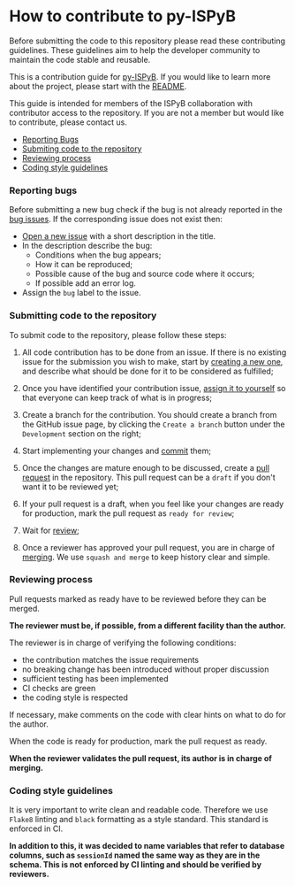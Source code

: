 # How to contribute to py-ISPyB

Before submitting the code to this repository please read these contributing guidelines. These guidelines aim to help the developer community to maintain the code stable and reusable.

This is a contribution guide for [py-ISPyB](https://github.com/ispyb/py-ispyb). If you would like to learn more about the project, please start with the [README](https://github.com/ispyb/py-ispyb/blob/master/README.md).

This guide is intended for members of the ISPyB collaboration with contributor access to the repository. If you are not a member but would like to contribute, please contact us.

-   [Reporting Bugs](#reporting-bugs)
-   [Submiting code to the repository](#submiting-code-to-the-repository)
-   [Reviewing process](#reviewing-process)
-   [Coding style guidelines](#coding-style-guidelines)

### Reporting bugs

Before submitting a new bug check if the bug is not already reported in the [bug issues](https://github.com/ispyb/py-ispyb/issues?q=is%3Aopen+is%3Aissue+label%3Abug).
If the corresponding issue does not exist then:

-   [Open a new issue](https://github.com/ispyb/py-ispyb/issues/new) with a short description in the title.
-   In the description describe the bug:
    -   Conditions when the bug appears;
    -   How it can be reproduced;
    -   Possible cause of the bug and source code where it occurs;
    -   If possible add an error log.
-   Assign the `bug` label to the issue.

### Submitting code to the repository

To submit code to the repository, please follow these steps:

1. All code contribution has to be done from an issue. If there is no existing issue for the submission you wish to make, start by [creating a new one](https://github.com/ispyb/py-ispyb/issues/new), and describe what should be done for it to be considered as fulfilled;

2. Once you have identified your contribution issue, [assign it to yourself](https://docs.github.com/en/issues/tracking-your-work-with-issues/assigning-issues-and-pull-requests-to-other-github-users) so that everyone can keep track of what is in progress;

3. Create a branch for the contribution. You should create a branch from the GitHub issue page, by clicking the `Create a branch` button under the `Development` section on the right;

4. Start implementing your changes and [commit](https://github.com/git-guides/git-commit) them;

5. Once the changes are mature enough to be discussed, create a [pull request](https://docs.github.com/en/pull-requests/collaborating-with-pull-requests/proposing-changes-to-your-work-with-pull-requests/creating-a-pull-request) in the repository. This pull request can be a `draft` if you don't want it to be reviewed yet;

6. If your pull request is a draft, when you feel like your changes are ready for production, mark the pull request as `ready for review`;

7. Wait for [review](#reviewing-process);

8. Once a reviewer has approved your pull request, you are in charge of [merging](https://docs.github.com/en/pull-requests/collaborating-with-pull-requests/incorporating-changes-from-a-pull-request/merging-a-pull-request). We use `squash and merge` to keep history clear and simple.

### Reviewing process

Pull requests marked as ready have to be reviewed before they can be merged.

**The reviewer must be, if possible, from a different facility than the author.**

The reviewer is in charge of verifying the following conditions:

-   the contribution matches the issue requirements
-   no breaking change has been introduced without proper discussion
-   sufficient testing has been implemented
-   CI checks are green
-   the coding style is respected

If necessary, make comments on the code with clear hints on what to do for the author.

When the code is ready for production, mark the pull request as ready.

**When the reviewer validates the pull request, its author is in charge of merging.**

### Coding style guidelines

It is very important to write clean and readable code. Therefore we use `Flake8` linting and `black` formatting as a style standard. This standard is enforced in CI.

**In addition to this, it was decided to name variables that refer to database columns, such as `sessionId` named the same way as they are in the schema. This is not enforced by CI linting and should be verified by reviewers.**
